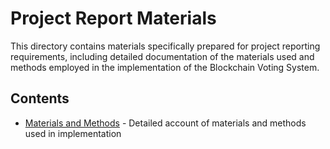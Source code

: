 # Project Report Materials

This directory contains materials specifically prepared for project reporting requirements, including detailed documentation of the materials used and methods employed in the implementation of the Blockchain Voting System.

## Contents

- [Materials and Methods](./materials-and-methods.md) - Detailed account of materials and methods used in implementation